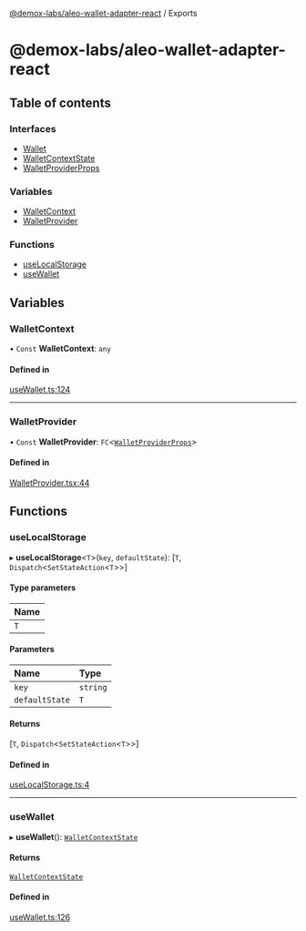 [@demox-labs/aleo-wallet-adapter-react](README.md) / Exports

# @demox-labs/aleo-wallet-adapter-react

## Table of contents

### Interfaces

- [Wallet](interfaces/Wallet.md)
- [WalletContextState](interfaces/WalletContextState.md)
- [WalletProviderProps](interfaces/WalletProviderProps.md)

### Variables

- [WalletContext](modules.md#walletcontext)
- [WalletProvider](modules.md#walletprovider)

### Functions

- [useLocalStorage](modules.md#uselocalstorage)
- [useWallet](modules.md#usewallet)

## Variables

### WalletContext

• `Const` **WalletContext**: `any`

#### Defined in

[useWallet.ts:124](https://github.com/demox-labs/leo-wallet-adapter/blob/0449b28/packages/core/react/useWallet.ts#L124)

___

### WalletProvider

• `Const` **WalletProvider**: `FC`<[`WalletProviderProps`](interfaces/WalletProviderProps.md)\>

#### Defined in

[WalletProvider.tsx:44](https://github.com/demox-labs/leo-wallet-adapter/blob/0449b28/packages/core/react/WalletProvider.tsx#L44)

## Functions

### useLocalStorage

▸ **useLocalStorage**<`T`\>(`key`, `defaultState`): [`T`, `Dispatch`<`SetStateAction`<`T`\>\>]

#### Type parameters

| Name |
| :------ |
| `T` |

#### Parameters

| Name | Type |
| :------ | :------ |
| `key` | `string` |
| `defaultState` | `T` |

#### Returns

[`T`, `Dispatch`<`SetStateAction`<`T`\>\>]

#### Defined in

[useLocalStorage.ts:4](https://github.com/demox-labs/leo-wallet-adapter/blob/0449b28/packages/core/react/useLocalStorage.ts#L4)

___

### useWallet

▸ **useWallet**(): [`WalletContextState`](interfaces/WalletContextState.md)

#### Returns

[`WalletContextState`](interfaces/WalletContextState.md)

#### Defined in

[useWallet.ts:126](https://github.com/demox-labs/leo-wallet-adapter/blob/0449b28/packages/core/react/useWallet.ts#L126)
